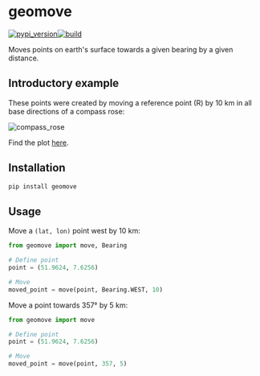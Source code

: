 # geomove

[![pypi_version](https://img.shields.io/pypi/v/geomove?label=pypi)](https://pypi.org/project/geomove)[![build](https://github.com/merschformann/geomove/actions/workflows/build.yml/badge.svg)](https://github.com/merschformann/geomove/actions/workflows/build.yml)

Moves points on earth's surface towards a given bearing by a given distance.

## Introductory example

These points were created by moving a reference point (R) by 10 km in all base directions of a compass rose:

![compass_rose](material/compass_rose.png)

Find the plot [here](https://merschformann.github.io/geomove/material/compass.html).

## Installation

```bash
pip install geomove
```

## Usage

Move a `(lat, lon)` point west by 10 km:

```python
from geomove import move, Bearing

# Define point
point = (51.9624, 7.6256)

# Move 
moved_point = move(point, Bearing.WEST, 10)
```

Move a point towards 357° by 5 km:

```python
from geomove import move

# Define point
point = (51.9624, 7.6256)

# Move
moved_point = move(point, 357, 5)
```
